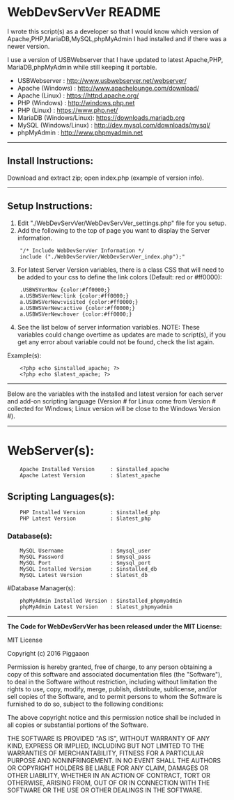 # WebDevServVer README
I wrote this script(s) as a developer so that I would know which version of
Apache,PHP,MariaDB,MySQL,phpMyAdmin I had installed and if there was a newer version.

I use a version of USBWebserver that I have updated to latest Apache,PHP,
MariaDB,phpMyAdmin while still keeping it portable.

- USBWebserver     : http://www.usbwebserver.net/webserver/
- Apache (Windows) : http://www.apachelounge.com/download/
- Apache (Linux)   : https://httpd.apache.org/
- PHP (Windows)    : http://windows.php.net
- PHP (Linux)      : https://www.php.net/
- MariaDB (Windows/Linux): https://downloads.mariadb.org
- MySQL (Windows/Linux)  : http://dev.mysql.com/downloads/mysql/
- phpMyAdmin       : http://www.phpmyadmin.net

------------
## Install Instructions:

Download and extract zip; open index.php (example of version info).

------------
## Setup Instructions:
1. Edit "./WebDevServVer/WebDevServVer_settings.php" file for you setup.
2. Add the following to the top of page you want to display the Server information.
```
	"/* Include WebDevServVer Information */
	include ("./WebDevServVer/WebDevServVer_index.php");"
```

3. For latest Server Version variables, there is a class CSS that will need to be 
added to your css to define the link colors (Default: red or #ff0000):
```
	.USBWSVerNew {color:#ff0000;}
	a.USBWSVerNew:link {color:#ff0000;}
	a.USBWSVerNew:visited {color:#ff0000;}
	a.USBWSVerNew:active {color:#ff0000;}
	a.USBWSVerNew:hover {color:#ff0000;}
```
4. See the list below of server information variables.
NOTE: These variables could change overtime as updates are made to script(s), 
if you get any error about variable could not be found, check the list again.

Example(s):
```
	<?php echo $installed_apache; ?>
	<?php echo $latest_apache; ?>
```

------------
Below are the variables with the installed and latest version for each server and add-on scripting language (Version # for Linux come from Version # collected for Windows; Linux version will be close to the Windows Version #).

------------

# WebServer(s):
```
	Apache Installed Version     : $installed_apache
	Apache Latest Version        : $latest_apache
```
## Scripting Languages(s):
```
  	PHP Installed Version        : $installed_php
	PHP Latest Version           : $latest_php
```
### Database(s):
```
	MySQL Username               : $mysql_user
	MySQL Password               : $mysql_pass
	MySQL Port                   : $mysql_port
	MySQL Installed Version      : $installed_db
	MySQL Latest Version         : $latest_db
```
#Database Manager(s):
```
	phpMyAdmin Installed Version : $installed_phpmyadmin
	phpMyAdmin Latest Version    : $latest_phpmyadmin
```
------------

**The Code for WebDevServVer has been released under the MIT License:**

MIT License

Copyright (c) 2016  Piggaaon

Permission is hereby granted, free of charge, to any person obtaining a copy
of this software and associated documentation files (the "Software"), to deal
in the Software without restriction, including without limitation the rights
to use, copy, modify, merge, publish, distribute, sublicense, and/or sell
copies of the Software, and to permit persons to whom the Software is
furnished to do so, subject to the following conditions:

The above copyright notice and this permission notice shall be included in all
copies or substantial portions of the Software.

THE SOFTWARE IS PROVIDED "AS IS", WITHOUT WARRANTY OF ANY KIND, EXPRESS OR
IMPLIED, INCLUDING BUT NOT LIMITED TO THE WARRANTIES OF MERCHANTABILITY,
FITNESS FOR A PARTICULAR PURPOSE AND NONINFRINGEMENT. IN NO EVENT SHALL THE
AUTHORS OR COPYRIGHT HOLDERS BE LIABLE FOR ANY CLAIM, DAMAGES OR OTHER
LIABILITY, WHETHER IN AN ACTION OF CONTRACT, TORT OR OTHERWISE, ARISING FROM,
OUT OF OR IN CONNECTION WITH THE SOFTWARE OR THE USE OR OTHER DEALINGS IN THE
SOFTWARE.
